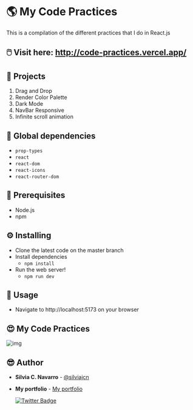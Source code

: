 # 🌎 My Code Practices

This is a compilation of the different practices that I do in React.js

## 🖱️ Visit here: http://code-practices.vercel.app/

## 📁 Projects

1. Drag and Drop
2. Render Color Palette
3. Dark Mode
4. NavBar Responsive
5. Infinite scroll animation

## 📌 Global dependencies

* ```prop-types```
* ```react```
* ```react-dom```
* ```react-icons```
* ```react-router-dom```

## 💼 Prerequisites

* Node.js
* npm

## ⚙️ Installing

* Clone the latest code on the master branch
* Install dependencies
    * ```npm install```
* Run the web server!
    * ```npm run dev```

## 🎈 Usage

* Navigate to http://localhost:5173 on your browser

## 😍 My Code Practices

![img](https://res.cloudinary.com/silviajcn/image/upload/v1668272312/PRACTICAS/Responsive/localhost_5173__ovin3c.png)

## 😎 Author

* **Silvia C. Navarro**  - [@silviajcn](https://github.com/silviajcn)
* **My portfolio** - [My portfolio](https://silviajcn.vercel.app/)

    [![Twitter Badge](https://img.shields.io/badge/-@lectoramigrante-1ca0f1?style=flat&labelColor=1ca0f1&logo=twitter&logoColor=white&link=https://twitter.com/lectoramigrante)](https://twitter.com/lectoramigrante)